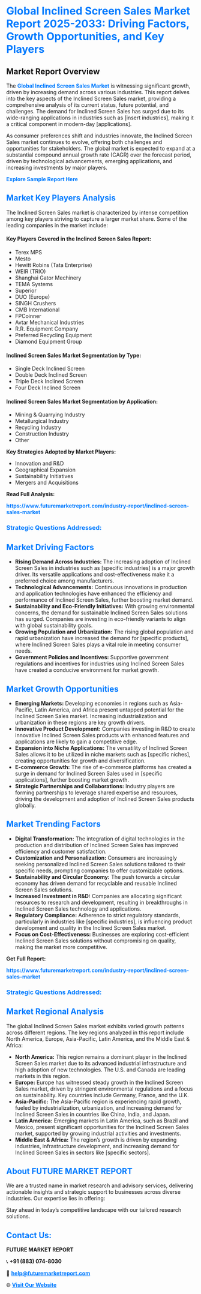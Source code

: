 <h1 style="color: #007BFF;">Global Inclined Screen Sales Market Report 2025-2033: Driving Factors, Growth Opportunities, and Key Players</h1>

<section id="overview">
<h2>Market Report Overview</h2>
<p>The <a href="https://www.futuremarketreport.com/industry-report/inclined-screen-sales-market" style="color: #007BFF; text-decoration: none;"><strong>Global Inclined Screen Sales Market</strong></a> is witnessing significant growth, driven by increasing demand across various industries. This report delves into the key aspects of the Inclined Screen Sales market, providing a comprehensive analysis of its current status, future potential, and challenges. The demand for Inclined Screen Sales has surged due to its wide-ranging applications in industries such as [insert industries], making it a critical component in modern-day [applications].</p>
<p>As consumer preferences shift and industries innovate, the Inclined Screen Sales market continues to evolve, offering both challenges and opportunities for stakeholders. The global market is expected to expand at a substantial compound annual growth rate (CAGR) over the forecast period, driven by technological advancements, emerging applications, and increasing investments by major players.</p>
</section>

<section id="overview">
<p><a href="https://www.futuremarketreport.com/request-sample/reportId=109174" style="color: #007BFF; text-decoration: none;"><strong>Explore Sample Report Here</strong></a></p>
</section>

<section id="key-players">
<h2 style="color: #007BFF;">Market Key Players Analysis</h2>
<p>The Inclined Screen Sales market is characterized by intense competition among key players striving to capture a larger market share. Some of the leading companies in the market include:</p>
<h4>Key Players Covered in the Inclined Screen Sales Report:</h4>
<ul><li>Terex MPS</li><li>Mesto</li><li>Hewitt Robins (Tata Enterprise)</li><li>WEIR (TRIO)</li><li>Shanghai Gator Mechinery</li><li>TEMA Systems</li><li>Superior</li><li>DUO (Europe)</li><li>SINGH Crushers</li><li>CMB International</li><li>FPCoinner</li><li>Avtar Mechanical Industries</li><li>R.R. Equipment Company</li><li>Preferred Recycling Equipment</li><li>Diamond Equipment Group</li></ul>
<h4>Inclined Screen Sales Market Segmentation by Type:</h4>
<ul><li>Single Deck Inclined Screen</li><li>Double Deck Inclined Screen</li><li>Triple Deck Inclined Screen</li><li>Four Deck Inclined Screen</li></ul>

<h4>Inclined Screen Sales Market Segmentation by Application:</h4>
<ul><li>Mining &amp; Quarrying Industry</li><li>Metallurgical Industry</li><li>Recycling Industry</li><li>Construction Industry</li><li>Other</li></ul>
<p><strong>Key Strategies Adopted by Market Players:</strong></p>
<ul>
<li>Innovation and R&D</li>
<li>Geographical Expansion</li>
<li>Sustainability Initiatives</li>
<li>Mergers and Acquisitions</li>
</ul>
</section>

<section>
<p><strong>Read Full Analysis: </strong></p><a href="https://www.futuremarketreport.com/industry-report/inclined-screen-sales-market" style="color: #007BFF; text-decoration: none;"><strong>https://www.futuremarketreport.com/industry-report/inclined-screen-sales-market</strong></a>
<h3 style="color: #007BFF;">Strategic Questions Addressed:</h3>
</section>

<section id="driving-factors">
<h2 style="color: #007BFF;">Market Driving Factors</h2>
<ul>
<li><strong>Rising Demand Across Industries:</strong> The increasing adoption of Inclined Screen Sales in industries such as [specific industries] is a major growth driver. Its versatile applications and cost-effectiveness make it a preferred choice among manufacturers.</li>
<li><strong>Technological Advancements:</strong> Continuous innovations in production and application technologies have enhanced the efficiency and performance of Inclined Screen Sales, further boosting market demand.</li>
<li><strong>Sustainability and Eco-Friendly Initiatives:</strong> With growing environmental concerns, the demand for sustainable Inclined Screen Sales solutions has surged. Companies are investing in eco-friendly variants to align with global sustainability goals.</li>
<li><strong>Growing Population and Urbanization:</strong> The rising global population and rapid urbanization have increased the demand for [specific products], where Inclined Screen Sales plays a vital role in meeting consumer needs.</li>
<li><strong>Government Policies and Incentives:</strong> Supportive government regulations and incentives for industries using Inclined Screen Sales have created a conducive environment for market growth.</li>
</ul>
</section>

<section id="growth-opportunities">
<h2 style="color: #007BFF;">Market Growth Opportunities</h2>
<ul>
<li><strong>Emerging Markets:</strong> Developing economies in regions such as Asia-Pacific, Latin America, and Africa present untapped potential for the Inclined Screen Sales market. Increasing industrialization and urbanization in these regions are key growth drivers.</li>
<li><strong>Innovative Product Development:</strong> Companies investing in R&D to create innovative Inclined Screen Sales products with enhanced features and applications are likely to gain a competitive edge.</li>
<li><strong>Expansion into Niche Applications:</strong> The versatility of Inclined Screen Sales allows it to be utilized in niche markets such as [specific niches], creating opportunities for growth and diversification.</li>
<li><strong>E-commerce Growth:</strong> The rise of e-commerce platforms has created a surge in demand for Inclined Screen Sales used in [specific applications], further boosting market growth.</li>
<li><strong>Strategic Partnerships and Collaborations:</strong> Industry players are forming partnerships to leverage shared expertise and resources, driving the development and adoption of Inclined Screen Sales products globally.</li>
</ul>
</section>

<section id="trending-factors">
<h2 style="color: #007BFF;">Market Trending Factors</h2>
<ul>
<li><strong>Digital Transformation:</strong> The integration of digital technologies in the production and distribution of Inclined Screen Sales has improved efficiency and customer satisfaction.</li>
<li><strong>Customization and Personalization:</strong> Consumers are increasingly seeking personalized Inclined Screen Sales solutions tailored to their specific needs, prompting companies to offer customizable options.</li>
<li><strong>Sustainability and Circular Economy:</strong> The push towards a circular economy has driven demand for recyclable and reusable Inclined Screen Sales solutions.</li>
<li><strong>Increased Investment in R&D:</strong> Companies are allocating significant resources to research and development, resulting in breakthroughs in Inclined Screen Sales technology and applications.</li>
<li><strong>Regulatory Compliance:</strong> Adherence to strict regulatory standards, particularly in industries like [specific industries], is influencing product development and quality in the Inclined Screen Sales market.</li>
<li><strong>Focus on Cost-Effectiveness:</strong> Businesses are exploring cost-efficient Inclined Screen Sales solutions without compromising on quality, making the market more competitive.</li>
</ul>
</section>

<section>
<p><strong>Get Full Report: </strong></p><a href="https://www.futuremarketreport.com/industry-report/inclined-screen-sales-market" style="color: #007BFF; text-decoration: none;"><strong>https://www.futuremarketreport.com/industry-report/inclined-screen-sales-market</strong></a>
<h3 style="color: #007BFF;">Strategic Questions Addressed:</h3>
</section>


<section id="regional-analysis">
<h2 style="color: #007BFF;">Market Regional Analysis</h2>
<p>The global Inclined Screen Sales market exhibits varied growth patterns across different regions. The key regions analyzed in this report include North America, Europe, Asia-Pacific, Latin America, and the Middle East & Africa:</p>
<ul>
<li><strong>North America:</strong> This region remains a dominant player in the Inclined Screen Sales market due to its advanced industrial infrastructure and high adoption of new technologies. The U.S. and Canada are leading markets in this region.</li>
<li><strong>Europe:</strong> Europe has witnessed steady growth in the Inclined Screen Sales market, driven by stringent environmental regulations and a focus on sustainability. Key countries include Germany, France, and the U.K.</li>
<li><strong>Asia-Pacific:</strong> The Asia-Pacific region is experiencing rapid growth, fueled by industrialization, urbanization, and increasing demand for Inclined Screen Sales in countries like China, India, and Japan.</li>
<li><strong>Latin America:</strong> Emerging markets in Latin America, such as Brazil and Mexico, present significant opportunities for the Inclined Screen Sales market, supported by growing industrial activities and investments.</li>
<li><strong>Middle East & Africa:</strong> The region’s growth is driven by expanding industries, infrastructure development, and increasing demand for Inclined Screen Sales in sectors like [specific sectors].</li>
</ul>
</section>

<footer>
<h2 style="color: #007BFF;">About FUTURE MARKET REPORT</h2>
<p>We are a trusted name in market research and advisory services, delivering actionable insights and strategic support to businesses across diverse industries. Our expertise lies in offering:</p>

<p>Stay ahead in today’s competitive landscape with our tailored research solutions.</p>

<h2 style="color: #007BFF;">Contact Us:</h2>
<p><strong>FUTURE MARKET REPORT</strong></p>
<p>📞 <strong>+91 (883) 074-8030</strong></p>
<p>📧 <strong><a href="mailto:help@futuremarketreport.com" style="color: #007BFF;">help@futuremarketreport.com</a></strong></p>
<p>🌐 <strong><a href="https://www.futuremarketreport.com/" style="color: #007BFF;">Visit Our Website</a></strong></p>
</footer>